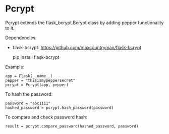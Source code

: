 # Pcrypt

Pcrypt extends the flask_bcrypt.Bcrypt class by adding pepper functionality to it.

Dependencies:

- flask-bcrypt: https://github.com/maxcountryman/flask-bcrypt

  pip install flask-bcrypt

Example:

    app = Flask(__name__)
    pepper = "thisismypeppersecret"
    pcrypt = Pcrypt(app, pepper)

To hash the password:

    password = "abc1111"
    hashed_password = pcrypt.hash_password(password)

To compare and check password hash:

    result = pcrypt.compare_password(hashed_password, password)
